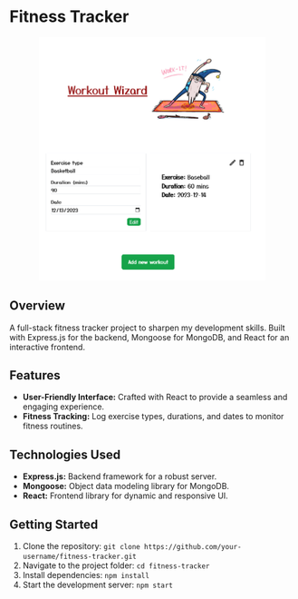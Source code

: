 # Fitness Tracker

<div style="text-align:center;">
  <img src="./screenshot.png" alt="Screenshot" width="400">
</div>

## Overview

A full-stack fitness tracker project to sharpen my development skills. Built with Express.js for the backend, Mongoose for MongoDB, and React for an interactive frontend.

## Features

- **User-Friendly Interface:** Crafted with React to provide a seamless and engaging experience.
- **Fitness Tracking:** Log exercise types, durations, and dates to monitor fitness routines.

## Technologies Used

- **Express.js:** Backend framework for a robust server.
- **Mongoose:** Object data modeling library for MongoDB.
- **React:** Frontend library for dynamic and responsive UI.

## Getting Started

1. Clone the repository: `git clone https://github.com/your-username/fitness-tracker.git`
2. Navigate to the project folder: `cd fitness-tracker`
3. Install dependencies: `npm install`
4. Start the development server: `npm start`
